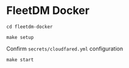 <h1>FleetDM Docker</h1>

```cd fleetdm-docker```

```make setup```

Confirm `secrets/cloudfared.yml` configuration

```make start```

